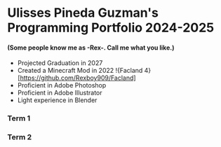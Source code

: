 # Ulisses Pineda Guzman's Programming Portfolio 2024-2025
#### (Some people know me as -Rex-. Call me what you like.)
+ Projected Graduation in 2027
+ Created a Minecraft Mod in 2022 !{Facland 4}[https://github.com/Rexboy909/Facland]
+ Proficient in Adobe Photoshop
+ Proficient in Adobe Illustrator
+ Light experience in Blender
### Term 1


### Term 2
